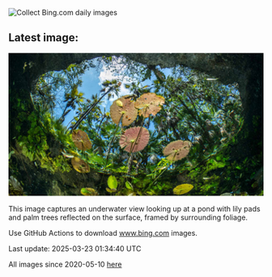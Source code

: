 ![Collect Bing.com daily images](https://github.com/counter2015/bing-daily-images/workflows/Collect%20Bing.com%20daily%20images/badge.svg)
## Latest image:
![](images/CenoteLilies.jpg)

This image captures an underwater view looking up at a pond with lily pads and palm trees reflected on the surface, framed by surrounding foliage.

Use GitHub Actions to download www.bing.com images.

Last update: 2025-03-23 01:34:40 UTC

All images since 2020-05-10 [here](https://github.com/counter2015/bing-daily-images/tree/master/images)
